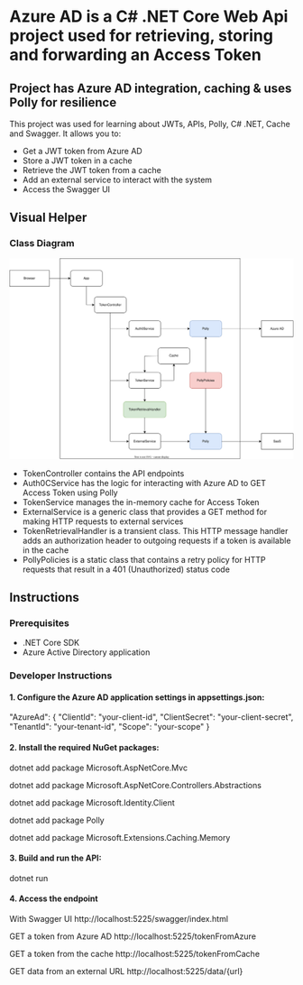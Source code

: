 # Azure AD is a C# .NET Core Web Api project used for retrieving, storing and forwarding an Access Token

## Project has Azure AD integration, caching & uses Polly for resilience

This project was used for learning about JWTs, APIs, Polly, C# .NET, Cache and Swagger. It allows you to:
- Get a JWT token from Azure AD
- Store a JWT token in a cache
- Retrieve the JWT token from a cache
- Add an external service to interact with the system
- Access the Swagger UI

## Visual Helper

### Class Diagram
![Class diagram](ClassDiagram.drawio.svg)

- TokenController contains the API endpoints
- Auth0CService has the logic for interacting with Azure AD to GET Access Token using Polly
- TokenService manages the in-memory cache for Access Token
- ExternalService is a generic class that provides a GET method for making HTTP requests to external services
- TokenRetrievalHandler is a transient class. This HTTP message handler adds an authorization header to outgoing requests if a token is available in the cache
- PollyPolicies is a static class that contains a retry policy for HTTP requests that result in a 401 (Unauthorized) status code

## Instructions

### Prerequisites

- .NET Core SDK
- Azure Active Directory application

### Developer Instructions

#### 1. Configure the Azure AD application settings in appsettings.json:

"AzureAd": {
"ClientId": "your-client-id",
"ClientSecret": "your-client-secret",
"TenantId": "your-tenant-id",
"Scope": "your-scope"
}

#### 2. Install the required NuGet packages:

dotnet add package Microsoft.AspNetCore.Mvc

dotnet add package Microsoft.AspNetCore.Controllers.Abstractions

dotnet add package Microsoft.Identity.Client

dotnet add package Polly

dotnet add package Microsoft.Extensions.Caching.Memory

#### 3. Build and run the API:

dotnet run

#### 4. Access the endpoint

With Swagger UI
http://localhost:5225/swagger/index.html

GET a token from Azure AD
http://localhost:5225/tokenFromAzure

GET a token from the cache
http://localhost:5225/tokenFromCache

GET data from an external URL
http://localhost:5225/data/{url}



